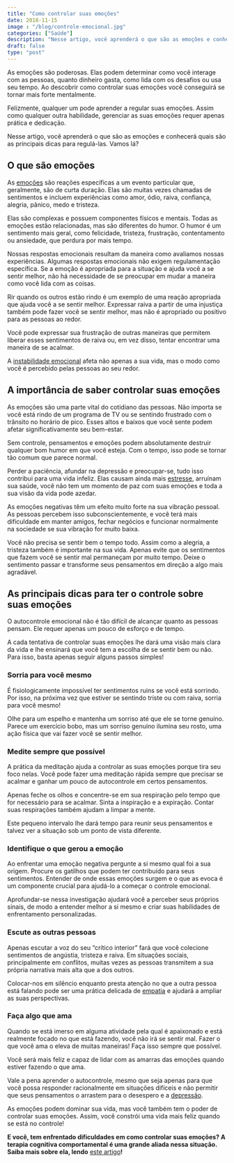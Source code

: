 ```yaml
---
title: "Como controlar suas emoções"
date: 2018-11-15
image : "/blog/controle-emocional.jpg"
categories: ["Saúde"]
description: "Nesse artigo, você aprenderá o que são as emoções e conhecerá quais são as principais dicas para regulá-las. Vamos lá?"
draft: false
type: "post"
---
```



As emoções são poderosas. Elas podem determinar como você interage com as pessoas, quanto dinheiro gasta, como lida com os desafios ou usa seu tempo. Ao descobrir como controlar suas emoções você conseguirá se tornar mais forte mentalmente.

Felizmente, qualquer um pode aprender a regular suas emoções. Assim como qualquer outra habilidade, gerenciar as suas emoções requer apenas prática e dedicação.

Nesse artigo, você aprenderá o que são as emoções e conhecerá quais são as principais dicas para regulá-las. Vamos lá? 

## O que são emoções

As [emoções](/as-emocoes-dizem-muito-sobre-nos/) são reações específicas a um evento particular que, geralmente, são de curta duração. Elas são muitas vezes chamadas de sentimentos e incluem experiências como amor, ódio, raiva, confiança, alegria, pânico, medo e tristeza.

Elas são complexas e possuem componentes físicos e mentais. Todas as emoções estão relacionadas, mas são diferentes do humor. O humor é um sentimento mais geral, como felicidade, tristeza, frustração, contentamento ou ansiedade, que perdura por mais tempo.

Nossas respostas emocionais resultam da maneira como avaliamos nossas experiências. Algumas respostas emocionais não exigem regulamentação específica. Se a emoção é apropriada para a situação e ajuda você a se sentir melhor, não há necessidade de se preocupar em mudar a maneira como você lida com as coisas.

Rir quando os outros estão rindo é um exemplo de uma reação apropriada que ajuda você a se sentir melhor. Expressar raiva a partir de uma injustiça também pode fazer você se sentir melhor, mas não é apropriado ou positivo para as pessoas ao redor.

Você pode expressar sua frustração de outras maneiras que permitem liberar esses sentimentos de raiva ou, em vez disso, tentar encontrar uma maneira de se acalmar.

A [instabilidade emocional](/instabilidade-emocional/) afeta não apenas a sua vida, mas o modo como você é percebido pelas pessoas ao seu redor. 

## A importância de saber controlar suas emoções

As emoções são uma parte vital do cotidiano das pessoas. Não importa se você está rindo de um programa de TV ou se sentindo frustrado com o trânsito no horário de pico. Esses altos e baixos que você sente podem afetar significativamente seu bem-estar.

Sem controle, pensamentos e emoções podem absolutamente destruir qualquer bom humor em que você esteja. Com o tempo, isso pode se tornar tão comum que parece normal.

Perder a paciência, afundar na depressão e preocupar-se, tudo isso contribui para uma vida infeliz. Elas causam ainda mais [estresse](/5-maneiras-de-se-controlar-o-estresse/), arruínam sua saúde, você não tem um momento de paz com suas emoções e toda a sua visão da vida pode azedar.

As emoções negativas têm um efeito muito forte na sua vibração pessoal. As pessoas percebem isso subconscientemente, e você terá mais dificuldade em manter amigos, fechar negócios e funcionar normalmente na sociedade se sua vibração for muito baixa.

Você não precisa se sentir bem o tempo todo. Assim como a alegria, a tristeza também é importante na sua vida. Apenas evite que os sentimentos que fazem você se sentir mal permaneçam por muito tempo. Deixe o sentimento passar e transforme seus pensamentos em direção a algo mais agradável.

## As principais dicas para ter o controle sobre suas emoções

O autocontrole emocional não é tão difícil de alcançar quanto as pessoas pensam. Ele requer apenas um pouco de esforço e de tempo.

A cada tentativa de controlar suas emoções lhe dará uma visão mais clara da vida e lhe ensinará que você tem a escolha de se sentir bem ou não. Para isso, basta apenas seguir alguns passos simples! 

### Sorria para você mesmo

É fisiologicamente impossível ter sentimentos ruins se você está sorrindo. Por isso, na próxima vez que estiver se sentindo triste ou com raiva, sorria para você mesmo!

Olhe para um espelho e mantenha um sorriso até que ele se torne genuíno. Parece um exercício bobo, mas um sorriso genuíno ilumina seu rosto, uma ação física que vai fazer você se sentir melhor. 

### Medite sempre que possível

A prática da meditação ajuda a controlar as suas emoções porque tira seu foco nelas. Você pode fazer uma meditação rápida sempre que precisar se acalmar e ganhar um pouco de autocontrole em certos pensamentos.

Apenas feche os olhos e concentre-se em sua respiração pelo tempo que for necessário para se acalmar. Sinta a inspiração e a expiração. Contar suas respirações também ajudam a limpar a mente.

Este pequeno intervalo lhe dará tempo para reunir seus pensamentos e talvez ver a situação sob um ponto de vista diferente. 

### Identifique o que gerou a emoção

Ao enfrentar uma emoção negativa pergunte a si mesmo qual foi a sua origem. Procure os gatilhos que podem ter contribuído para seus sentimentos. Entender de onde essas emoções surgem e o que as evoca é um componente crucial para ajudá-lo a começar o controle emocional.

Aprofundar-se nessa investigação ajudará você a perceber seus próprios sinais, de modo a entender melhor a si mesmo e criar suas habilidades de enfrentamento personalizadas. 

### Escute as outras pessoas

Apenas escutar a voz do seu “crítico interior” fará que você colecione sentimentos de angústia, tristeza e raiva. Em situações sociais, principalmente em conflitos, muitas vezes as pessoas transmitem a sua própria narrativa mais alta que a dos outros.

Colocar-nos em silêncio enquanto presta atenção no que a outra pessoa está falando pode ser uma prática delicada de [empatia](/empatia-voce-sabe-lidar-com-a-diversidade/) e ajudará a ampliar as suas perspectivas. 

### Faça algo que ama

Quando se está imerso em alguma atividade pela qual é apaixonado e está realmente focado no que está fazendo, você não irá se sentir mal. Fazer o que você ama o eleva de muitas maneiras! Faça isso sempre que possível.

Você será mais feliz e capaz de lidar com as amarras das emoções quando estiver fazendo o que ama.

Vale a pena aprender o autocontrole, mesmo que seja apenas para que você possa responder racionalmente em situações difíceis e não permitir que seus pensamentos o arrastem para o desespero e a [depressão](/8-sintomas-de-depressao-que-voce-precisa-reconhecer/).

As emoções podem dominar sua vida, mas você também tem o poder de controlar suas emoções. Assim, você constrói uma vida mais feliz quando se está no controle! 

**E você, tem enfrentado dificuldades em como controlar suas emoções? A terapia cognitiva comportamental é uma grande aliada nessa situação. Saiba mais sobre ela, lendo** [este artigo](/como-funciona-a-terapia-cognitiva-comportamental/)**!**
